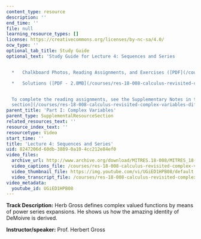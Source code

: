 ```yaml
---
content_type: resource
description: ''
end_time: ''
file: null
learning_resource_types: []
license: https://creativecommons.org/licenses/by-nc-sa/4.0/
ocw_type: ''
optional_tab_title: Study Guide
optional_text: 'Study Guide for Lecture 4: Sequences and Series


  *   Chalkboard Photos, Reading Assignments, and Exercises ([PDF](/courses/res-18-008-calculus-revisited-complex-variables-differential-equations-and-linear-algebra-fall-2011/resources/mitres_18_008_parti_lec04))

  *   Solutions ([PDF - 2.8MB](/courses/res-18-008-calculus-revisited-complex-variables-differential-equations-and-linear-algebra-fall-2011/resources/mitres_18_008_parti_sol04))


  To complete the reading assignments, see the Supplementary Notes in the [Study Materials
  section](/courses/res-18-008-calculus-revisited-complex-variables-differential-equations-and-linear-algebra-fall-2011/pages/study-materials).'
parent_title: 'Part I: Complex Variables'
parent_type: SupplementalResourceSection
related_resources_text: ''
resource_index_text: ''
resourcetype: Video
start_time: ''
title: 'Lecture 4: Sequences and Series'
uid: 8247206d-60db-3889-0a10-4cc212e84ef0
video_files:
  archive_url: http://www.archive.org/download/MITRES.18-008/MITRES_18-008_Part1_lec4_300k.mp4
  video_captions_file: /courses/res-18-008-calculus-revisited-complex-variables-differential-equations-and-linear-algebra-fall-2011/c0f91540d3ce5881bd2d91d55857c5af_UGiED1HPB08.vtt
  video_thumbnail_file: https://img.youtube.com/vi/UGiED1HPB08/default.jpg
  video_transcript_file: /courses/res-18-008-calculus-revisited-complex-variables-differential-equations-and-linear-algebra-fall-2011/332cdf5484c612ac107ef4fdd6660b55_UGiED1HPB08.pdf
video_metadata:
  youtube_id: UGiED1HPB08
---
```


**Track Description:** Herb Gross defines complex valued functions by means of power series expansions. He shows us how the amazing identity of DeMoivre is derived.

**Instructor/speaker:** Prof. Herbert Gross


